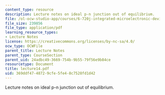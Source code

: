 ```yaml
---
content_type: resource
description: Lecture notes on ideal p-n junction out of equilibrium.
file: /ol-ocw-studio-app/courses/6-720j-integrated-microelectronic-devices-spring-2007/369ddf4748729cfe5fe48c7528fd1d42_lecture14.pdf
file_size: 239856
file_type: application/pdf
learning_resource_types:
- Lecture Notes
license: https://creativecommons.org/licenses/by-nc-sa/4.0/
ocw_type: OCWFile
parent_title: Lecture Notes
parent_type: CourseSection
parent_uid: 24adbc49-3669-754b-9b55-79f56e9b84ce
resourcetype: Document
title: lecture14.pdf
uid: 369ddf47-4872-9cfe-5fe4-8c7528fd1d42
---
```

Lecture notes on ideal p-n junction out of equilibrium.